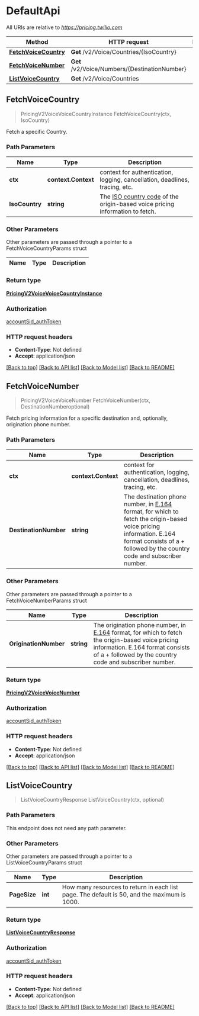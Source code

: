 # DefaultApi

All URIs are relative to *https://pricing.twilio.com*

Method | HTTP request | Description
------------- | ------------- | -------------
[**FetchVoiceCountry**](DefaultApi.md#FetchVoiceCountry) | **Get** /v2/Voice/Countries/{IsoCountry} | 
[**FetchVoiceNumber**](DefaultApi.md#FetchVoiceNumber) | **Get** /v2/Voice/Numbers/{DestinationNumber} | 
[**ListVoiceCountry**](DefaultApi.md#ListVoiceCountry) | **Get** /v2/Voice/Countries | 



## FetchVoiceCountry

> PricingV2VoiceVoiceCountryInstance FetchVoiceCountry(ctx, IsoCountry)



Fetch a specific Country.

### Path Parameters


Name | Type | Description
------------- | ------------- | -------------
**ctx** | **context.Context** | context for authentication, logging, cancellation, deadlines, tracing, etc.
**IsoCountry** | **string** | The [ISO country code](https://en.wikipedia.org/wiki/ISO_3166-1_alpha-2) of the origin-based voice pricing information to fetch.

### Other Parameters

Other parameters are passed through a pointer to a FetchVoiceCountryParams struct


Name | Type | Description
------------- | ------------- | -------------

### Return type

[**PricingV2VoiceVoiceCountryInstance**](PricingV2VoiceVoiceCountryInstance.md)

### Authorization

[accountSid_authToken](../README.md#accountSid_authToken)

### HTTP request headers

- **Content-Type**: Not defined
- **Accept**: application/json

[[Back to top]](#) [[Back to API list]](../README.md#documentation-for-api-endpoints)
[[Back to Model list]](../README.md#documentation-for-models)
[[Back to README]](../README.md)


## FetchVoiceNumber

> PricingV2VoiceVoiceNumber FetchVoiceNumber(ctx, DestinationNumberoptional)



Fetch pricing information for a specific destination and, optionally, origination phone number.

### Path Parameters


Name | Type | Description
------------- | ------------- | -------------
**ctx** | **context.Context** | context for authentication, logging, cancellation, deadlines, tracing, etc.
**DestinationNumber** | **string** | The destination phone number, in [E.164](https://www.twilio.com/docs/glossary/what-e164) format, for which to fetch the origin-based voice pricing information. E.164 format consists of a + followed by the country code and subscriber number.

### Other Parameters

Other parameters are passed through a pointer to a FetchVoiceNumberParams struct


Name | Type | Description
------------- | ------------- | -------------
**OriginationNumber** | **string** | The origination phone number, in [E.164](https://www.twilio.com/docs/glossary/what-e164) format, for which to fetch the origin-based voice pricing information. E.164 format consists of a + followed by the country code and subscriber number.

### Return type

[**PricingV2VoiceVoiceNumber**](PricingV2VoiceVoiceNumber.md)

### Authorization

[accountSid_authToken](../README.md#accountSid_authToken)

### HTTP request headers

- **Content-Type**: Not defined
- **Accept**: application/json

[[Back to top]](#) [[Back to API list]](../README.md#documentation-for-api-endpoints)
[[Back to Model list]](../README.md#documentation-for-models)
[[Back to README]](../README.md)


## ListVoiceCountry

> ListVoiceCountryResponse ListVoiceCountry(ctx, optional)



### Path Parameters

This endpoint does not need any path parameter.

### Other Parameters

Other parameters are passed through a pointer to a ListVoiceCountryParams struct


Name | Type | Description
------------- | ------------- | -------------
**PageSize** | **int** | How many resources to return in each list page. The default is 50, and the maximum is 1000.

### Return type

[**ListVoiceCountryResponse**](ListVoiceCountryResponse.md)

### Authorization

[accountSid_authToken](../README.md#accountSid_authToken)

### HTTP request headers

- **Content-Type**: Not defined
- **Accept**: application/json

[[Back to top]](#) [[Back to API list]](../README.md#documentation-for-api-endpoints)
[[Back to Model list]](../README.md#documentation-for-models)
[[Back to README]](../README.md)

